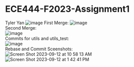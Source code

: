 # ECE444-F2023-Assignment1
Tyler Yan
![image](https://github.com/TyYan03/ECE444-F2023-Assignment1/assets/117669511/7e788e03-8276-4273-bbe9-0483ef94c908)
First Merge:
![image](https://github.com/TyYan03/ECE444-F2023-Assignment1/assets/117669511/044db86f-37f6-4cf3-94d6-2cfa2f0ade1a)
<br>
Second Merge:
<br>
![image](https://github.com/TyYan03/ECE444-F2023-Assignment1/assets/117669511/f4d904d0-efdc-48ae-a1b8-ad947febf25a)
<br>
Commits for utils and utils_test:
<br>
![image](https://github.com/TyYan03/ECE444-F2023-Assignment1/assets/117669511/d40be719-dbc9-446f-b3e1-0b3e2d9b18cf)
<br>
Rebase and Commit Sceenshots:
<br>
![Screen Shot 2023-09-12 at 10 58 13 AM](https://github.com/TyYan03/ECE444-F2023-Assignment1/assets/117669511/c0ce0070-60a1-4fda-be1c-93570ddad611)
<br>
![Screen Shot 2023-09-12 at 1 42 41 PM](https://github.com/TyYan03/ECE444-F2023-Assignment1/assets/117669511/18e5e855-b8a5-4ac8-9eb6-433e45de072a)
